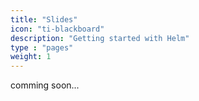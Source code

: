 ```yaml
---
title: "Slides"
icon: "ti-blackboard"
description: "Getting started with Helm"
type : "pages"
weight: 1
---
```



comming soon...
